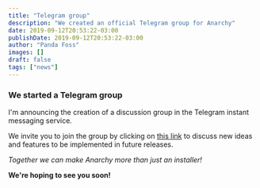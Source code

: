 ```yaml
---
title: "Telegram group"
description: "We created an official Telegram group for Anarchy"
date: 2019-09-12T20:53:22-03:00
publishDate: 2019-09-12T20:53:22-03:00
author: "Panda Foss"
images: []
draft: false
tags: ["news"]
---
```


### We started a Telegram group

I'm announcing the creation of a discussion group in the Telegram instant messaging service.

We invite you to join the group by clicking on [this link](https://t.me/anarchy_linux) to discuss new ideas and features to be implemented in future releases.

*Together we can make Anarchy more than just an installer!*

**We're hoping to see you soon!**
